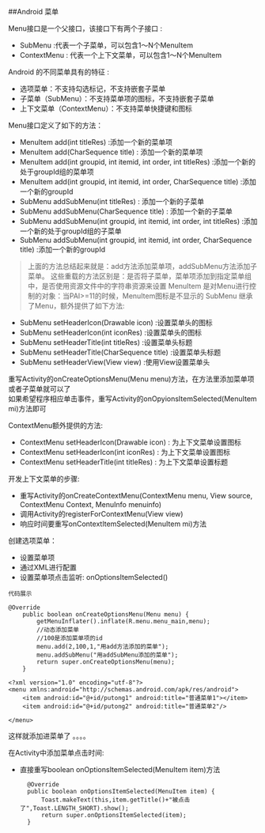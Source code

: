 ##Android 菜单

Menu接口是一个父接口，该接口下有两个子接口 :    

* SubMenu :代表一个子菜单，可以包含1～N个MenuItem
* ContextMenu : 代表一个上下文菜单，可以包含1～N个MenuItem

Android 的不同菜单具有的特征 :    

* 选项菜单：不支持勾选标记，不支持嵌套子菜单
* 子菜单（SubMenu）：不支持菜单项的图标，不支持嵌套子菜单
* 上下文菜单（ContextMenu）：不支持菜单快捷键和图标

Menu接口定义了如下的方法：    

* MenuItem add(int titleRes) :添加一个新的菜单项
*  MenuItem add(CharSequence title) : 添加一个新的菜单项
* MenuItem add(int groupid, int itemid, int order, int titleRes) :添加一个新的处于groupId组的菜单项
* MenuItem add(int groupid, int itemid, int order, CharSequence title) :添加一个新的groupId
* SubMenu addSubMenu(int titleRes) : 添加一个新的子菜单
* SubMenu addSubMenu(CharSequence title) : 添加一个新的子菜单
* SubMenu addSubMenu(int groupid, int itemid, int order, int titleRes) :添加一个新的处于groupId组的子菜单
* SubMenu addSubMenu(int groupid, int itemid, int order, CharSequence title) :添加一个新的groupId

> 上面的方法总结起来就是：add方法添加菜单项，addSubMenu方法添加子菜单。
> 这些重载的方法区别是：是否将子菜单，菜单项添加到指定菜单组中，是否使用资源文件中的字符串资源来设置
> MenuItem 是对Menu进行控制的对象：当PAI>=11的时候，MenuItem图标是不显示的
SubMenu 继承了Menu，额外提供了如下方法:    

* SubMenu setHeaderIcon(Drawable icon) :设置菜单头的图标
* SubMenu setHeaderIcon(int iconRes) :设置菜单头的图标
* SubMenu setHeaderTitle(int titleRes) :设置菜单头标题
* SubMenu setHeaderTitle(CharSequence title) :设置菜单头标题
* SubMenu setHeaderView(View view) :使用View设置菜单头    

重写Activity的onCreateOptionsMenu(Menu menu)方法，在方法里添加菜单项或者子菜单就可以了    
如果希望程序相应单击事件，重写Activity的onOpyionsItemSelected(MenuItem mi)方法即可    


ContextMenu额外提供的方法:    

* ContextMenu setHeaderIcon(Drawable icon) : 为上下文菜单设置图标
* ContextMenu setHeaderIcon(int iconRes) : 为上下文菜单设置图标
* ContextMenu setHeaderTitle(int titleRes) : 为上下文菜单设置标题

开发上下文菜单的步骤:    

* 重写Activity的onCreateContextMenu(ContextMenu menu, View source, ContextMenu Context, MenuInfo menuinfo)
* 调用Activity的registerForContextMenu(View view)
* 响应时间要重写onContextItemSelected(MenuItem mi)方法

创建选项菜单：    

* 设置菜单项
* 通过XML进行配置
* 设置菜单项点击监听: onOptionsItemSelected()

`代码展示`    

    @Override
        public boolean onCreateOptionsMenu(Menu menu) {
            getMenuInflater().inflate(R.menu.menu_main,menu);
            //动态添加菜单
            //100是添加菜单项的id
            menu.add(2,100,1,"用add方法添加的菜单");
            menu.addSubMenu("用addSubMenu添加的菜单");
            return super.onCreateOptionsMenu(menu);
        }

    <?xml version="1.0" encoding="utf-8"?>
    <menu xmlns:android="http://schemas.android.com/apk/res/android">
        <item android:id="@+id/putong1" android:title="普通菜单1"></item>
        <item android:id="@+id/putong2" android:title="普通菜单2"/>

    </menu>


这样就添加进菜单了 。。。。   

在Activity中添加菜单点击时间:    

* 直接重写boolean onOptionsItemSelected(MenuItem item)方法

        @Override
        public boolean onOptionsItemSelected(MenuItem item) {
            Toast.makeText(this,item.getTitle()+"被点击了",Toast.LENGTH_SHORT).show();
            return super.onOptionsItemSelected(item);
        }


